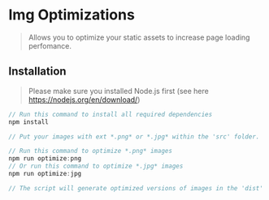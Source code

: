 # Img Optimizations

> Allows you to optimize your static assets to increase page loading perfomance.

## Installation

> Please make sure you installed Node.js first (see here https://nodejs.org/en/download/)

```js
// Run this command to install all required dependencies
npm install

// Put your images with ext *.png* or *.jpg* within the 'src' folder.

// Run this command to optimize *.png* images
npm run optimize:png
// Or run this command to optimize *.jpg* images
npm run optimize:jpg

// The script will generate optimized versions of images in the 'dist' folder.
```
